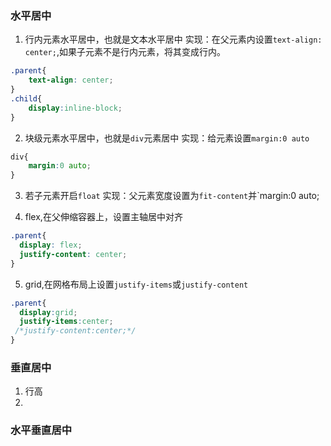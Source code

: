 
### 水平居中
1. 行内元素水平居中，也就是文本水平居中
实现：在父元素内设置`text-align: center;`,如果子元素不是行内元素，将其变成行内。
```css
.parent{
	text-align: center;
}
.child{
	display:inline-block;
}
```
2. 块级元素水平居中，也就是`div`元素居中
实现：给元素设置`margin:0 auto`
```css
div{
	margin:0 auto;
}
```
3. 若子元素开启`float`
实现：父元素宽度设置为`fit-content`并`margin:0 auto;


4. flex,在父伸缩容器上，设置主轴居中对齐
```css
.parent{
  display: flex;
  justify-content: center;
}
```
5. grid,在网格布局上设置`justify-items`或`justify-content`
```css
.parent{
  display:grid;
  justify-items:center;
 /*justify-content:center;*/
}
```

### 垂直居中
1. 行高
2. 






### 水平垂直居中

